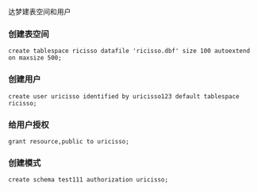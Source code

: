 达梦建表空间和用户

### 创建表空间
```
create tablespace ricisso datafile 'ricisso.dbf' size 100 autoextend on maxsize 500;
```

### 创建用户
```
create user uricisso identified by uricisso123 default tablespace ricisso;
```

### 给用户授权
```
grant resource,public to uricisso;
```

### 创建模式
```
create schema test111 authorization uricisso;
```
